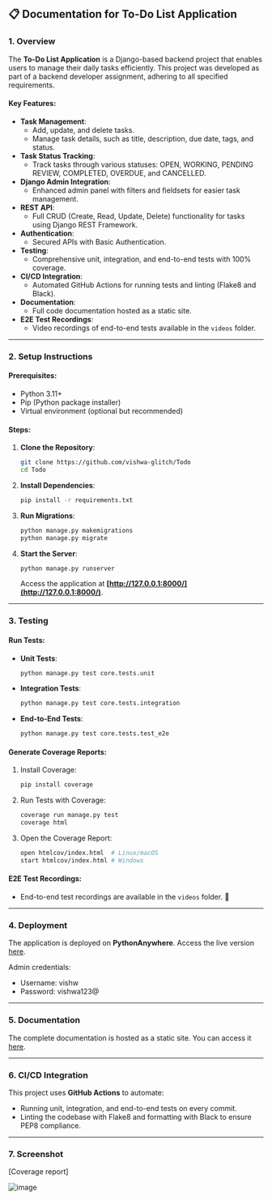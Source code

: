 ## **📋 Documentation for To-Do List Application**

### **1. Overview**
The **To-Do List Application** is a Django-based backend project that enables users to manage their daily tasks efficiently. This project was developed as part of a backend developer assignment, adhering to all specified requirements.

#### **Key Features**:
- **Task Management**:
  - Add, update, and delete tasks.
  - Manage task details, such as title, description, due date, tags, and status.
- **Task Status Tracking**:
  - Track tasks through various statuses: OPEN, WORKING, PENDING REVIEW, COMPLETED, OVERDUE, and CANCELLED.
- **Django Admin Integration**:
  - Enhanced admin panel with filters and fieldsets for easier task management.
- **REST API**:
  - Full CRUD (Create, Read, Update, Delete) functionality for tasks using Django REST Framework.
- **Authentication**:
  - Secured APIs with Basic Authentication.
- **Testing**:
  - Comprehensive unit, integration, and end-to-end tests with 100% coverage.
- **CI/CD Integration**:
  - Automated GitHub Actions for running tests and linting (Flake8 and Black).
- **Documentation**:
  - Full code documentation hosted as a static site.
- **E2E Test Recordings**:
  - Video recordings of end-to-end tests available in the `videos` folder.

---

### **2. Setup Instructions**

#### **Prerequisites**:
- Python 3.11+
- Pip (Python package installer)
- Virtual environment (optional but recommended)

#### **Steps**:
1. **Clone the Repository**:

   ```bash
   git clone https://github.com/vishwa-glitch/Todo
   cd Todo
   ```

3. **Install Dependencies**:
   
   ```bash
   pip install -r requirements.txt
   ```

4. **Run Migrations**:
   
   ```bash
   python manage.py makemigrations
   python manage.py migrate
   ```

5. **Start the Server**:
   
   ```bash
   python manage.py runserver
   ```

   Access the application at **[http://127.0.0.1:8000/](http://127.0.0.1:8000/)**.

---

### **3. Testing**

#### **Run Tests**:
- **Unit Tests**:
  
  ```bash
  python manage.py test core.tests.unit
  ```

- **Integration Tests**:
  
  ```bash
  python manage.py test core.tests.integration
  ```

- **End-to-End Tests**:
  
  ```bash
  python manage.py test core.tests.test_e2e
  ```

#### **Generate Coverage Reports**:
1. Install Coverage:

   ```bash
   pip install coverage
   ```

2. Run Tests with Coverage:

   ```bash
   coverage run manage.py test
   coverage html
   ```

3. Open the Coverage Report:

   ```bash
   open htmlcov/index.html  # Linux/macOS
   start htmlcov/index.html # Windows
   ```

#### **E2E Test Recordings**:
- End-to-end test recordings are available in the `videos` folder. 📂

---

### **4. Deployment**
The application is deployed on **PythonAnywhere**. Access the live version [here](https://vishwa55.pythonanywhere.com/).

Admin credentials:
- Username: vishw
- Password: vishwa123@
---
### **5. Documentation**
The complete documentation is hosted as a static site. You can access it [here](https://vishwa55.pythonanywhere.com/swagger/).

---
### **6. CI/CD Integration**
This project uses **GitHub Actions** to automate:
- Running unit, integration, and end-to-end tests on every commit.
- Linting the codebase with Flake8 and formatting with Black to ensure PEP8 compliance.

---

### **7. Screenshot**
[Coverage report]

![image](https://github.com/user-attachments/assets/119d666b-1a42-4d6f-a9d4-019cb6f30771)
